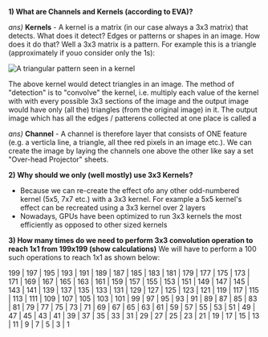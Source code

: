 
**1) What are Channels and Kernels (according to EVA)?**

_ans)_ **Kernels** - A kernel is a matrix (in our case always a 3x3 matrix) that detects. What does it detect? Edges or patterns or shapes in an image. How does it do that? Well a 3x3 matrix is a pattern. For example this is a triangle (approximately if youo consider only the 1s):

![A triangular pattern seen in a kernel](https://res.cloudinary.com/dsmlqb6t9/image/upload/v1556821189/Drawing_plpprz.png)

The above kernel would detect triangles in an image. The method of "detection" is to "convolve" the kernel, i.e. multiply each value of the kernel with with every possible 3x3 sections of the image and the output image would have only (all the) triangles (from the original image) in it. The output image which has all the edges / patterens collected at one place is called a

_ans)_ **Channel** - A channel is therefore layer that consists of ONE feature (e.g. a verticla line, a triangle, all thee red pixels in an image etc.). We can create the image by laying the channels one above the other like say a set "Over-head Projector" sheets.


**2) Why should we only (well mostly) use 3x3 Kernels?**
- Because we can re-create the effect ofo any other odd-numbered kernel (5x5, 7x7 etc.) with a 3x3 kernel. For example a 5x5 kernel's effect can be recreated using a 3x3 kernel over 2 layers
- Nowadays, GPUs have been optimized to run 3x3 kernels the most efficiently as opposed to other sized kernels


**3) How many times do we need to perform 3x3 convolution operation to reach 1x1 from 199x199 (show calculations)**
We will have to perform a 100 such operations to reach 1x1 as shown below:

199 | 197 | 195 | 193 | 191 | 189 | 187 | 
185 | 183 | 181 | 179 | 177 | 175 | 173 | 
171 | 169 | 167 | 165 | 163 | 161 | 159 | 
157 | 155 | 153 | 151 | 149 | 147 | 145 | 
143 | 141 | 139 | 137 | 135 | 133 | 131 | 
129 | 127 | 125 | 123 | 121 | 119 | 117 | 
115 | 113 | 111 | 109 | 107 | 105 | 103 | 
101 | 99 | 97 | 95 | 93 | 91 | 89 | 
87 | 85 | 83 | 81 | 79 | 77 | 75 | 
73 | 71 | 69 | 67 | 65 | 63 | 61 | 
59 | 57 | 55 | 53 | 51 | 49 | 47 | 
45 | 43 | 41 | 39 | 37 | 35 | 33 | 
31 | 29 | 27 | 25 | 23 | 21 | 19 | 
17 | 15 | 13 | 11 | 9 | 7 | 5 | 
3 | 1
